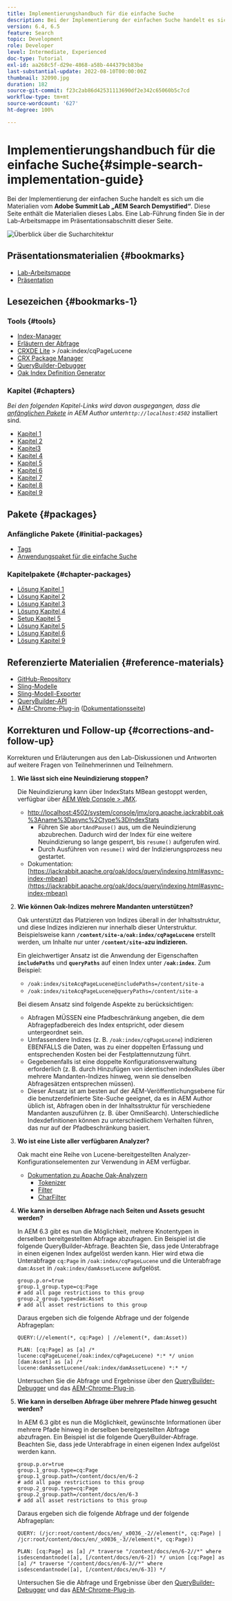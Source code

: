 ```yaml
---
title: Implementierungshandbuch für die einfache Suche
description: Bei der Implementierung der einfachen Suche handelt es sich um die Materialien vom Summit Lab „AEM Search Demystified“ von 2017. Diese Seite enthält die Materialien dieses Labs. Eine Lab-Führung finden Sie in der Lab-Arbeitsmappe im Präsentationsabschnitt dieser Seite.
version: 6.4, 6.5
feature: Search
topic: Development
role: Developer
level: Intermediate, Experienced
doc-type: Tutorial
exl-id: aa268c5f-d29e-4868-a58b-444379cb83be
last-substantial-update: 2022-08-10T00:00:00Z
thumbnail: 32090.jpg
duration: 182
source-git-commit: f23c2ab86d42531113690df2e342c65060b5c7cd
workflow-type: tm+mt
source-wordcount: '627'
ht-degree: 100%

---
```


# Implementierungshandbuch für die einfache Suche{#simple-search-implementation-guide}

Bei der Implementierung der einfachen Suche handelt es sich um die Materialien vom **Adobe Summit Lab „AEM Search Demystified“**. Diese Seite enthält die Materialien dieses Labs. Eine Lab-Führung finden Sie in der Lab-Arbeitsmappe im Präsentationsabschnitt dieser Seite.

![Überblick über die Sucharchitektur](assets/l4080/simple-search-application.png)

## Präsentationsmaterialien {#bookmarks}

* [Lab-Arbeitsmappe](assets/l4080/l4080-lab-workbook.pdf)
* [Präsentation](assets/l4080/l4080-presentation.pdf)

## Lesezeichen {#bookmarks-1}

### Tools {#tools}

* [Index-Manager](http://localhost:4502/libs/granite/operations/content/diagnosis/tool.html/granite_oakindexmanager)
* [Erläutern der Abfrage](http://localhost:4502/libs/granite/operations/content/diagnosis/tool.html/granite_queryperformance)
* [CRXDE Lite](http://localhost:4502/crx/de/index.jsp#/oak%3Aindex/cqPageLucene) > /oak:index/cqPageLucene
* [CRX Package Manager](http://localhost:4502/crx/packmgr/index.jsp)
* [QueryBuilder-Debugger](http://localhost:4502/libs/cq/search/content/querydebug.html?)
* [Oak Index Definition Generator](https://oakutils.appspot.com/generate/index)

### Kapitel {#chapters}

*Bei den folgenden Kapitel-Links wird davon ausgegangen, dass die [anfänglichen Pakete](#initialpackages) in AEM Author unter`http://localhost:4502`* installiert sind.

* [Kapitel 1](http://localhost:4502/editor.html/content/summit/l4080/chapter-1.html)
* [Kapitel 2](http://localhost:4502/editor.html/content/summit/l4080/chapter-2.html)
* [Kapitel3](http://localhost:4502/editor.html/content/summit/l4080/chapter-3.html)
* [Kapitel 4](http://localhost:4502/editor.html/content/summit/l4080/chapter-4.html)
* [Kapitel 5](http://localhost:4502/editor.html/content/summit/l4080/chapter-5.html)
* [Kapitel 6](http://localhost:4502/editor.html/content/summit/l4080/chapter-6.html)
* [Kapitel 7](http://localhost:4502/editor.html/content/summit/l4080/chapter-7.html)
* [Kapitel 8](http://localhost:4502/editor.html/content/summit/l4080/chapter-8.html)
* [Kapitel 9](http://localhost:4502/editor.html/content/summit/l4080/chapter-9.html)

## Pakete {#packages}

### Anfängliche Pakete {#initial-packages}

* [Tags](assets/l4080/summit-tags.zip)
* [Anwendungspaket für die einfache Suche](assets/l4080/simple.ui.apps-0.0.1-snapshot.zip)

### Kapitelpakete {#chapter-packages}

* [Lösung Kapitel 1](assets/l4080/l4080-chapter1.zip)
* [Lösung Kapitel 2](assets/l4080/l4080-chapter2.zip)
* [Lösung Kapitel 3](assets/l4080/l4080-chapter3.zip)
* [Lösung Kapitel 4](assets/l4080/l4080-chapter4.zip)
* [Setup Kapitel 5](assets/l4080/l4080-chapter5-setup.zip)
* [Lösung Kapitel 5](assets/l4080/l4080-chapter5-solution.zip)
* [Lösung Kapitel 6](assets/l4080/l4080-chapter6.zip)
* [Lösung Kapitel 9](assets/l4080/l4080-chapter9.zip)

## Referenzierte Materialien {#reference-materials}

* [GitHub-Repository](https://github.com/Adobe-Marketing-Cloud/aem-guides/tree/master/simple-search-guide)
* [Sling-Modelle](https://sling.apache.org/documentation/bundles/models.html)
* [Sling-Modell-Exporter](https://sling.apache.org/documentation/bundles/models.html#exporter-framework-since-130)
* [QueryBuilder-API](https://experienceleague.adobe.com/docs/?lang=de)
* [AEM-Chrome-Plug-in](https://chrome.google.com/webstore/detail/aem-chrome-plug-in/ejdcnikffjleeffpigekhccpepplaode) ([Dokumentationsseite](https://adobe-consulting-services.github.io/acs-aem-tools/aem-chrome-plugin/))

## Korrekturen und Follow-up {#corrections-and-follow-up}

Korrekturen und Erläuterungen aus den Lab-Diskussionen und Antworten auf weitere Fragen von Teilnehmerinnen und Teilnehmern.

1. **Wie lässt sich eine Neuindizierung stoppen?**

   Die Neuindizierung kann über IndexStats MBean gestoppt werden, verfügbar über [AEM Web Console > JMX](http://localhost:4502/system/console/jmx).

   * [http://localhost:4502/system/console/jmx/org.apache.jackrabbit.oak%3Aname%3Dasync%2Ctype%3DIndexStats](http://localhost:4502/system/console/jmx/org.apache.jackrabbit.oak%3Aname%3Dasync%2Ctype%3DIndexStats)
      * Führen Sie `abortAndPause()` aus, um die Neuindizierung abzubrechen. Dadurch wird der Index für eine weitere Neuindizierung so lange gesperrt, bis `resume()` aufgerufen wird.
      * Durch Ausführen von `resume()` wird der Indizierungsprozess neu gestartet.
   * Dokumentation: [https://jackrabbit.apache.org/oak/docs/query/indexing.html#async-index-mbean](https://jackrabbit.apache.org/oak/docs/query/indexing.html#async-index-mbean)

2. **Wie können Oak-Indizes mehrere Mandanten unterstützen?**

   Oak unterstützt das Platzieren von Indizes überall in der Inhaltsstruktur, und diese Indizes indizieren nur innerhalb dieser Unterstruktur. Beispielsweise kann **`/content/site-a/oak:index/cqPageLucene`** erstellt werden, um Inhalte nur unter **`/content/site-a`zu indizieren.**

   Ein gleichwertiger Ansatz ist die Anwendung der Eigenschaften **`includePaths`** und **`queryPaths`** auf einen Index unter **`/oak:index`**. Zum Beispiel:

   * `/oak:index/siteAcqPageLucene@includePaths=/content/site-a`
   * `/oak:index/siteAcqPageLucene@queryPaths=/content/site-a`

   Bei diesem Ansatz sind folgende Aspekte zu berücksichtigen:

   * Abfragen MÜSSEN eine Pfadbeschränkung angeben, die dem Abfragepfadbereich des Index entspricht, oder diesem untergeordnet sein.
   * Umfassendere Indizes (z. B. `/oak:index/cqPageLucene`) indizieren EBENFALLS die Daten, was zu einer doppelten Erfassung und entsprechenden Kosten bei der Festplattennutzung führt.
   * Gegebenenfalls ist eine doppelte Konfigurationsverwaltung erforderlich (z. B. durch Hinzufügen von identischen indexRules über mehrere Mandanten-Indizes hinweg, wenn sie denselben Abfragesätzen entsprechen müssen).
   * Dieser Ansatz ist am besten auf der AEM-Veröffentlichungsebene für die benutzerdefinierte Site-Suche geeignet, da es in AEM Author üblich ist, Abfragen oben in der Inhaltsstruktur für verschiedene Mandanten auszuführen (z. B. über OmniSearch). Unterschiedliche Indexdefinitionen können zu unterschiedlichem Verhalten führen, das nur auf der Pfadbeschränkung basiert.

3. **Wo ist eine Liste aller verfügbaren Analyzer?**

   Oak macht eine Reihe von Lucene-bereitgestellten Analyzer-Konfigurationselementen zur Verwendung in AEM verfügbar.

   * [Dokumentation zu Apache Oak-Analyzern](https://jackrabbit.apache.org/oak/docs/query/lucene.html#analyzers)
      * [Tokenizer](https://cwiki.apache.org/confluence/display/solr/Tokenizers)
      * [Filter](https://cwiki.apache.org/confluence/display/solr/Filter+Descriptions)
      * [CharFilter](https://cwiki.apache.org/confluence/display/solr/CharFilterFactories)

4. **Wie kann in derselben Abfrage nach Seiten und Assets gesucht werden?**

   In AEM 6.3 gibt es nun die Möglichkeit, mehrere Knotentypen in derselben bereitgestellten Abfrage abzufragen. Ein Beispiel ist die folgende QueryBuilder-Abfrage. Beachten Sie, dass jede Unterabfrage in einen eigenen Index aufgelöst werden kann. Hier wird etwa die Unterabfrage `cq:Page` in `/oak:index/cqPageLucene` und die Unterabfrage `dam:Asset` in `/oak:index/damAssetLucene` aufgelöst.

   ```plain
   group.p.or=true
   group.1_group.type=cq:Page
   # add all page restrictions to this group
   group.2_group.type=dam:Asset
   # add all asset restrictions to this group
   ```

   Daraus ergeben sich die folgende Abfrage und der folgende Abfrageplan:

   ```plain
   QUERY:(//element(*, cq:Page) | //element(*, dam:Asset))
   
   PLAN: [cq:Page] as [a] /* lucene:cqPageLucene(/oak:index/cqPageLucene) *:* */ union [dam:Asset] as [a] /* lucene:damAssetLucene(/oak:index/damAssetLucene) *:* */
   ```

   Untersuchen Sie die Abfrage und Ergebnisse über den [QueryBuilder-Debugger](http://localhost:4502/libs/cq/search/content/querydebug.html?_charset_=UTF-8&amp;query=group.p.or%3Dtrue%0D%0Agroup.1_group.type%3Dcq%3APage%0D%0A%23+add+all+page+restrictions+to+this+group%0D%0Agroup.2_group.type%3Ddam%3AAsset%0D%0A%23+add+all+asset+restrictions+to+this+group) und das [AEM-Chrome-Plug-in](https://chrome.google.com/webstore/detail/aem-chrome-plug-in/ejdcnikffjleeffpigekhccpepplaode?hl=de-DE).

5. **Wie kann in derselben Abfrage über mehrere Pfade hinweg gesucht werden?**

   In AEM 6.3 gibt es nun die Möglichkeit, gewünschte Informationen über mehrere Pfade hinweg in derselben bereitgestellten Abfrage abzufragen. Ein Beispiel ist die folgende QueryBuilder-Abfrage. Beachten Sie, dass jede Unterabfrage in einen eigenen Index aufgelöst werden kann.

   ```plain
   group.p.or=true
   group.1_group.type=cq:Page
   group.1_group.path=/content/docs/en/6-2
   # add all page restrictions to this group
   group.2_group.type=cq:Page
   group.2_group.path=/content/docs/en/6-3
   # add all asset restrictions to this group
   ```

   Daraus ergeben sich die folgende Abfrage und der folgende Abfrageplan:

   ```plain
   QUERY: (/jcr:root/content/docs/en/_x0036_-2//element(*, cq:Page) | /jcr:root/content/docs/en/_x0036_-3//element(*, cq:Page))
   
   PLAN: [cq:Page] as [a] /* traverse "/content/docs/en/6-2//*" where isdescendantnode([a], [/content/docs/en/6-2]) */ union [cq:Page] as [a] /* traverse "/content/docs/en/6-3//*" where isdescendantnode([a], [/content/docs/en/6-3]) */
   ```

   Untersuchen Sie die Abfrage und Ergebnisse über den [QueryBuilder-Debugger](http://localhost:4502/libs/cq/search/content/querydebug.html?_charset_=UTF-8&amp;query=group.p.or%3Dtrue%0D%0Agroup.1_group.type%3Dcq%3APage%0D%0Agroup.1_group.path%3D%2Fcontent%2Fdocs%2Fen%2F6-2%0D%0A%23+add+all+page+restrictions+to+this+group%0D%0Agroup.2_group.type%3Dcq%3APage%0D%0Agroup.2_group.path%3D%2Fcontent%2Fdocs%2Fen%2F6-3%0D%0A%23+add+all+asset+restrictions+to+this+group) und das [AEM-Chrome-Plug-in](https://chrome.google.com/webstore/detail/aem-chrome-plug-in/ejdcnikffjleeffpigekhccpepplaode?hl=de-DE).
